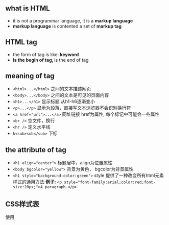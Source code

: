 ## what is HTML
- it is not a programmar language, it is a **markup language**
- **markup language** is contented a set of **markup tag**

## HTML tag
- the form of tag is like: <b>keyword </b>
- <b> is the begin of tag, </b> is the end of tag

## meaning of tag
- `<html>...</html>` 之间的文本描述网页
- `<body>...</body>` 之间的文本是可见的页面内容
- `<h1>...</h1>` 显示标题 从h1-h6逐渐变小
- `<p>...</p>` 显示为段落，直接写文本浏览器不会识别换行符
- `<a href="url">...</a>` 网址链接 href为属性, 每个标记中可能会一些属性
- `<br />` 空文件，换行
- `<hr />` 定义水平线
- `k<sub>sub</sub>` 下标

## the attribute of tag
- `<h1 align="center">` 标题居中，align为位置属性
- `<body bgcolor="yellow">` 背景为黄色， bgcolor为背景属性
- `<h1 style="background-color:green">` style 提供了一种改变所有html元素样式的通用方法
**例子:** `<p style="font-family:arial;color:red;font-size:20px;">A paragraph.</p>`

## CSS样式表
使用<style>和<div>配合使用
例子：
在style中定义了header和section两中样式
```
<style>
#header {
background-color:black;
color:white;
text-align:center;
padding:5px;
}
#section {
width:550px;
float:left;
padding:10px;
}
</style>
使用<div id="xxx">...</div>调用定义好的样式
<div id="header">
    geekz93
</div>
<div id="section">
    <h2>Title1</h2>
    不用设置样式了～～
</div>
```
## HTML表单
用于收集不同类型的用户输入
### <form> ... </form>
### 在form下的内容

### type
- text: 输入文本：
` <input type="text" name="beg" value="default"> type:`指定表单的类型，name: 保存数据的变量名, value: 指定默认值

- radio: 选项，定义可选输入
` <input type="radio" name="list1" value="tutu">tutu`

- submit: 向后台程序提交表单， 后台程序由<form>的action属性定义
先在<form>中设置好action的值，即设置表单数据传到哪个脚本上处理
`<form action="/action_page.py">`
定义提交按钮
`<input type="submit" value="Submit">`
